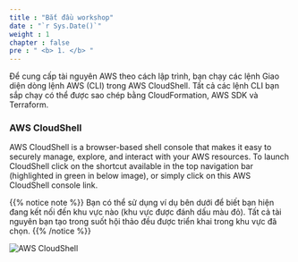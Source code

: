 ```yaml
---
title : "Bắt đầu workshop"
date : "`r Sys.Date()`"
weight : 1
chapter : false
pre : " <b> 1. </b> "
---
```


Để cung cấp tài nguyên AWS theo cách lập trình, bạn chạy các lệnh Giao diện dòng lệnh AWS (CLI) trong AWS CloudShell. Tất cả các lệnh CLI bạn sắp chạy có thể được sao chép bằng CloudFormation, AWS SDK và Terraform.

### AWS CloudShell

AWS CloudShell is a browser-based shell console that makes it easy to securely manage, explore, and interact with your AWS resources. To launch CloudShell click on the shortcut available in the top navigation bar (highlighted in green in below image), or simply click on this AWS CloudShell console link.

{{% notice note %}}
Bạn có thể sử dụng ví dụ bên dưới để biết bạn hiện đang kết nối đến khu vực nào (khu vực được đánh dấu màu đỏ). Tất cả tài nguyên bạn tạo trong suốt hội thảo đều được triển khai trong khu vực đã chọn.
{{% /notice %}}

![AWS CloudShell](/images/s1/101.png) 

